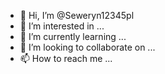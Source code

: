 - 👋 Hi, I’m @Seweryn12345pl
- 👀 I’m interested in ...
- 🌱 I’m currently learning ...
- 💞️ I’m looking to collaborate on ...
- 📫 How to reach me ...

<!---
Seweryn12345pl/Seweryn12345pl is a ✨ special ✨ repository because its `README.md` (this file) appears on your GitHub profile.
You can click the Preview link to take a look at your changes.
--->
